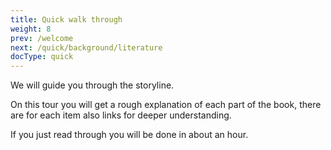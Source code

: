 ```yaml
---
title: Quick walk through
weight: 8
prev: /welcome
next: /quick/background/literature
docType: quick
---
```


We will guide you through the storyline.

On this tour you will get a rough explanation of each part of the book, there are for each item also links for deeper understanding.

If you just read through you will be done in about an hour.